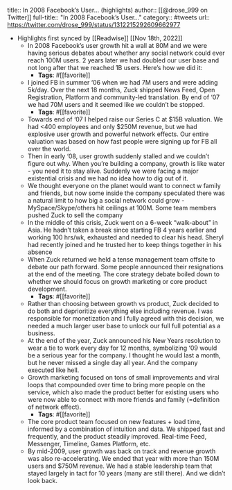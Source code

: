 title:: In 2008 Facebook’s User... (highlights)
author:: [[@drose_999 on Twitter]]
full-title:: "In 2008 Facebook’s User..."
category:: #tweets
url:: https://twitter.com/drose_999/status/1312215292609662977

- Highlights first synced by [[Readwise]] [[Nov 18th, 2022]]
	- In 2008 Facebook’s user growth hit a wall at 80M and we were having serious debates about whether any social network could ever reach 100M users. 2 years later we had doubled our user base and not long after that we reached 1B users. Here’s how we did it:
		- **Tags**: #[[favorite]]
	- I joined FB in summer ‘06 when we had 7M users and were adding 5k/day. Over the next 18 months, Zuck shipped News Feed, Open Registration, Platform and community-led translation. By end of ‘07 we had 70M users and it seemed like we couldn’t be stopped.
		- **Tags**: #[[favorite]]
	- Towards end of ‘07 I helped raise our Series C at $15B valuation. We had <400 employees and only $250M revenue, but we had explosive user growth and powerful network effects. Our entire valuation was based on how fast people were signing up for FB all over the world.
	- Then in early ‘08, user growth suddenly stalled and we couldn’t figure out why. When you’re building a company, growth is like water - you need it to stay alive. Suddenly we were facing a major existential crisis and we had no idea how to dig out of it.
	- We thought everyone on the planet would want to connect w family and friends, but now some inside the company speculated there was a natural limit to how big a social network could grow - MySpace/Skype/others hit ceilings at 100M. Some team members pushed Zuck to sell the company
	- In the middle of this crisis, Zuck went on a 6-week “walk-about” in Asia. He hadn’t taken a break since starting FB 4 years earlier and working 100 hrs/wk, exhausted and needed to clear his head. Sheryl had recently joined and he trusted her to keep things together in his absence
	- When Zuck returned we held a tense management team offsite to debate our path forward. Some people announced their resignations at the end of the meeting. The core strategy debate boiled down to whether we should focus on growth marketing or core product development.
		- **Tags**: #[[favorite]]
	- Rather than choosing between growth vs product, Zuck decided to do both and deprioritize everything else including revenue. I was responsible for monetization and I fully agreed with this decision, we needed a much larger user base to unlock our full full potential as a business.
	- At the end of the year, Zuck announced his New Years resolution to wear a tie to work every day for 12 months, symbolizing ‘09 would be a serious year for the company. I thought he would last a month, but he never missed a single day all year. And the company executed like hell.
	- Growth marketing focused on tons of small improvements and viral loops that compounded over time to bring more people on the service, which also made the product better for existing users who were now able to connect with more friends and family (=definition of network effect).
		- **Tags**: #[[favorite]]
	- The core product team focused on new features + load time, informed by a combination of intuition and data. We shipped fast and frequently, and the product steadily improved. Real-time Feed, Messenger, Timeline, Games Platform, etc.
	- By mid-2009, user growth was back on track and revenue growth was also re-accelerating. We ended that year with more than 150M users and $750M revenue. We had a stable leadership team that stayed largely in tact for 10 years (many are still there). And we didn’t look back.